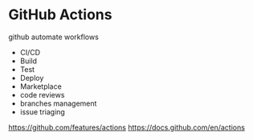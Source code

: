 # GitHub Actions

github automate workflows

- CI/CD
- Build
- Test
- Deploy
- Marketplace
- code reviews
- branches management
- issue triaging

https://github.com/features/actions
https://docs.github.com/en/actions